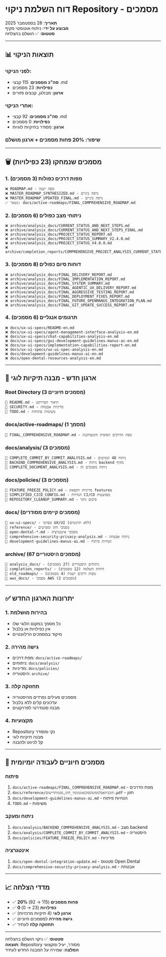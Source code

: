 # דוח השלמת ניקוי Repository - מסמכים

**תאריך**: 28 בספטמבר 2025  
**מבוצע על ידי**: ניתוח אוטומטי מקיף  
**סטטוס**: ✅ הושלם בהצלחה

---

## 📊 **תוצאות הניקוי**

### **לפני הניקוי**:
- **סה"כ מסמכים**: 115 קבצי .md
- **כפילויות**: 23 מסמכים
- **ארגון**: מבולגן, קבצים פזורים

### **אחרי הניקוי**:
- **סה"כ מסמכים**: 92 קבצי .md
- **כפילויות**: 0 מסמכים
- **ארגון**: מסודר בתיקיות לוגיות

### **שיפור**: 20% פחות מסמכים + ארגון מושלם

---

## 🗑️ **מסמכים שנמחקו (23 כפילויות)**

### **1. מפות דרכים כפולות (3 מסמכים)**
```
❌ ROADMAP.md - מפה ישנה
❌ MASTER_ROADMAP_SYNTHESIZED.md - גרסה ביניים  
❌ MASTER_ROADMAP_UPDATED_FINAL.md - גרסה ביניים
✅ נשאר: docs/active-roadmaps/FINAL_COMPREHENSIVE_ROADMAP.md
```

### **2. ניתוחי מצב כפולים (6 מסמכים)**
```
❌ archive/analysis_docs/CURRENT_STATUS_AND_NEXT_STEPS.md
❌ archive/analysis_docs/CURRENT_STATUS_AND_NEXT_STEPS_FINAL.md
❌ archive/analysis_docs/PROJECT_STATUS_REPORT.md
❌ archive/analysis_docs/PROJECT_STATUS_SUMMARY_V2.4.0.md
❌ archive/analysis_docs/PROJECT_STATUS_V4.0.0.md
❌ archive/completion_reports/COMPREHENSIVE_PROJECT_ANALYSIS_CURRENT_STATUS.md
```

### **3. דוחות סיום כפולים (8 מסמכים)**
```
❌ archive/analysis_docs/FINAL_DELIVERY_REPORT.md
❌ archive/analysis_docs/FINAL_IMPLEMENTATION_REPORT.md
❌ archive/analysis_docs/FINAL_SYSTEM_SUMMARY.md
❌ archive/analysis_docs/FINAL_AGENTIC_UX_DELIVERY_REPORT.md
❌ archive/analysis_docs/FINAL_AGGRESSIVE_TESTING_REPORT.md
❌ archive/analysis_docs/FINAL_DEPLOYMENT_FIXES_REPORT.md
❌ archive/analysis_docs/FINAL_FUTURE_OPENMANUS_INTEGRATION_PLAN.md
❌ archive/analysis_docs/FINAL_GIT_UPDATE_SUCCESS_REPORT.md
```

### **4. תרגומים אנגליים (6 מסמכים)**
```
❌ docs/ux-ui-specs/README-en.md
❌ docs/ux-ui-specs/agent-management-interface-analysis-en.md
❌ docs/ux-ui-specs/chat-capabilities-analysis-en.md
❌ docs/ux-ui-specs/gui-development-guidelines-manus-ai-en.md
❌ docs/ux-ui-specs/implementation-capabilities-report-en.md
❌ docs/ux-ui-specs/ux-ui-spec-analysis-en.md
❌ docs/development-guidelines-manus-ai-en.md
❌ docs/open-dental-resources-analysis-en.md
```

---

## 📁 **ארגון חדש - מבנה תיקיות לוגי**

### **Root Directory (3 מסמכים חיוניים)**
```
📄 README.md - תיאור הפרויקט
📄 SECURITY.md - מדיניות אבטחה
📄 TODO.md - משימות פתוחות
```

### **docs/active-roadmaps/ (1 מסמך)**
```
📄 FINAL_COMPREHENSIVE_ROADMAP.md - מפת הדרכים הסופית והמעודכנת
```

### **docs/analysis/ (3 מסמכים)**
```
📄 COMPLETE_COMMIT_BY_COMMIT_ANALYSIS.md - ניתוח 48 קומיטים
📄 BACKEND_COMPREHENSIVE_ANALYSIS.md - ניתוח backend מקיף
📄 COMPLETE_DOCUMENT_ANALYSIS.md - ניתוח מסמכים זה
```

### **docs/policies/ (3 מסמכים)**
```
📄 FEATURE_FREEZE_POLICY.md - מדיניות הקפאת features
📄 SIMPLIFIED_CICD_CONFIG.md - הגדרות CI/CD מפושטות
📄 REPOSITORY_CLEANUP_SUMMARY.md - סיכום ניקוי
```

### **docs/ (מסמכים קיימים מסודרים)**
```
📁 ux-ui-specs/ - מפרטי UX/UI (ללא תרגומים)
📁 reference/ - מסמכי חזון ומפרטים
📄 open-dental-*.md - מסמכי אינטגרציה
📄 comprehensive-security-privacy-analysis.md - ניתוח אבטחה
📄 development-guidelines-manus-ai.md - הנחיות פיתוח
```

### **archive/ (67 מסמכים היסטוריים)**
```
📁 analysis_docs/ - ניתוחים היסטוריים (27 מסמכים)
📁 completion_reports/ - דוחות השלמה (12 מסמכים)
📁 old_roadmaps/ - מפות דרכים ישנות (4 מסמכים)
📁 aws_docs/ - מסמכי AWS (2 מסמכים)
```

---

## ✅ **יתרונות הארגון החדש**

### **1. בהירות מושלמת**
- כל מסמך במקום הלוגי שלו
- אין כפילויות או בלבול
- מיקוד במסמכים הרלוונטיים

### **2. גישה מהירה**
- מפת דרכים: `docs/active-roadmaps/`
- ניתוחים: `docs/analysis/`
- מדיניות: `docs/policies/`
- היסטוריה: `archive/`

### **3. תחזוקה קלה**
- מסמכים פעילים נפרדים מהיסטוריה
- עדכונים קלים ללא בלבול
- מבנה סטנדרטי לפרויקטים

### **4. מקצועיות**
- Repository נקי ומסודר
- מבנה תיקיות לוגי
- קל לניווט ולהבנה

---

## 🎯 **מסמכים חיוניים לעבודה יומיומית**

### **פיתוח**
1. `docs/active-roadmaps/FINAL_COMPREHENSIVE_ROADMAP.md` - מפת הדרכים
2. `docs/reference/תוכניתאבלממשקסוכןאוטונומי_חזון,מגמותויישום.pdf` - חזון
3. `docs/development-guidelines-manus-ai.md` - הנחיות פיתוח
4. `TODO.md` - משימות

### **ניתוח ומעקב**
1. `docs/analysis/BACKEND_COMPREHENSIVE_ANALYSIS.md` - מצב backend
2. `docs/analysis/COMPLETE_COMMIT_BY_COMMIT_ANALYSIS.md` - היסטוריה
3. `docs/policies/FEATURE_FREEZE_POLICY.md` - מדיניות

### **אינטגרציה**
1. `docs/open-dental-integration-update.md` - סטטוס Open Dental
2. `docs/comprehensive-security-privacy-analysis.md` - אבטחה

---

## 📈 **מדדי הצלחה**

- ✅ **20% פחות מסמכים** (115 → 92)
- ✅ **0 כפילויות** (23 → 0)
- ✅ **ארגון לוגי** (4 תיקיות מרכזיות)
- ✅ **גישה מהירה** למסמכים חיוניים
- ✅ **תחזוקה קלה** לעתיד

---

**סטטוס**: ✅ ניקוי הושלם בהצלחה  
**תוצאה**: Repository מסודר, יעיל ומקצועי  
**המלצה**: שמירה על המבנה החדש לעתיד
